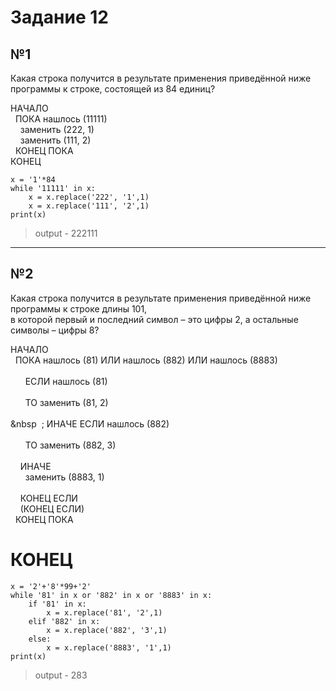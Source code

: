 # Задание 12

## №1

Какая строка получится в результате применения приведённой ниже программы к строке, состоящей из 84 единиц?

НАЧАЛО<br/>
&nbsp;&nbsp;ПОКА нашлось (11111)<br/>
&nbsp;&nbsp;&nbsp;&nbsp;заменить (222, 1)<br/>
&nbsp;&nbsp;&nbsp;&nbsp;заменить (111, 2)<br/>
&nbsp;&nbsp;КОНЕЦ ПОКА<br/>
КОНЕЦ<br/>

```
x = '1'*84
while '11111' in x:
    x = x.replace('222', '1',1)
    x = x.replace('111', '2',1)
print(x)
```

> output - 222111


-----------------------------------------------------------------------------------------------------------------------------------------

## №2

Какая строка получится в результате применения приведённой ниже программы к строке длины 101, <br/>
в которой первый и последний символ – это цифры 2, а остальные символы – цифры 8?

НАЧАЛО<br/>
&nbsp;&nbsp;ПОКА  нашлось (81) ИЛИ нашлось (882) ИЛИ нашлось (8883)<br/>        
&nbsp;&nbsp;&nbsp;&nbsp;&nbsp;&nbsp;ЕСЛИ  нашлось (81)<br/>  
&nbsp;&nbsp;&nbsp;&nbsp;&nbsp;&nbsp;ТО заменить (81, 2)<br/>    
&nbsp&nbsp;&nbsp;;&nbsp;ИНАЧЕ ЕСЛИ  нашлось (882)<br/>         
&nbsp;&nbsp;&nbsp;&nbsp;&nbsp;&nbsp;ТО заменить (882, 3)<br/>    
&nbsp;&nbsp;&nbsp;&nbsp;ИНАЧЕ <br/>
&nbsp;&nbsp;&nbsp;&nbsp;&nbsp;&nbsp;заменить (8883, 1)<br/>           
&nbsp;&nbsp;&nbsp;&nbsp;КОНЕЦ ЕСЛИ<br/>
&nbsp;&nbsp;&nbsp;&nbsp;(КОНЕЦ ЕСЛИ)<br/>
&nbsp;&nbsp;КОНЕЦ ПОКА <br/>
# КОНЕЦ<br/>

```
x = '2'+'8'*99+'2'
while '81' in x or '882' in x or '8883' in x:
    if '81' in x:
        x = x.replace('81', '2',1)
    elif '882' in x:
        x = x.replace('882', '3',1)
    else:
        x = x.replace('8883', '1',1)
print(x)
```

> output - 283

